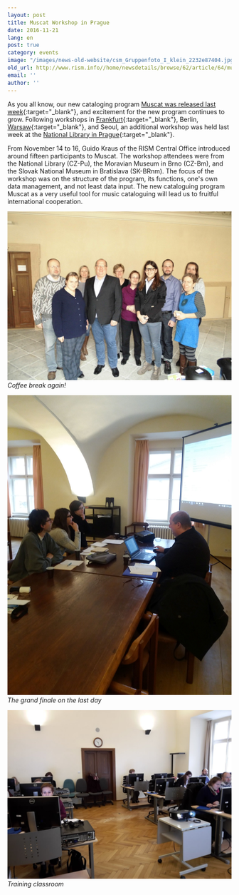 ```yaml
---
layout: post
title: Muscat Workshop in Prague
date: 2016-11-21
lang: en
post: true
category: events
image: "/images/news-old-website/csm_Gruppenfoto_I_klein_2232e87404.jpg"
old_url: http://www.rism.info//home/newsdetails/browse/62/article/64/muscat-workshop-in-prague.html
email: ''
author: ''
---
```


As you all know, our new cataloging program [Muscat was released last week](/new_at_rism/2016/11/14/welcome-muscat.html){:target="_blank"}, and excitement for the new program continues to grow. Following workshops in [Frankfurt](/events/2016/10/17/countdown-to-muscat.html){:target="_blank"}, Berlin, [Warsaw](/events/2016/11/03/muscat-workshop-in-warsaw.html){:target="_blank"}, and Seoul, an additional workshop was held last week at the [National Library in Prague](http://www.en.nkp.cz/){:target="_blank"}.

From November 14 to 16, Guido Kraus of the RISM Central Office introduced around fifteen participants to Muscat. The workshop attendees were from the National Library (CZ-Pu), the Moravian Museum in Brno (CZ-Bm), and the Slovak National Museum in Bratislava (SK-BRnm). The focus of the workshop was on the structure of the program, its functions, one's own data management, and not least data input. The new cataloguing program Muscat as a very useful tool for music cataloguing will lead us to fruitful international cooperation.

![Group photo](/resources-old-website/news/Gruppenfoto_II.jpg)
_Coffee break again!_

![Training in progress](/resources-old-website/news/Workshop_training.jpg)
_The grand finale on the last day_

![Workshop room](/resources-old-website/news/Seminarraum.jpg)
_Training classroom_


